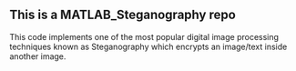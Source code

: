 ## This is a MATLAB_Steganography repo 

This code implements one of the most popular digital image processing techniques known as Steganography which encrypts an image/text inside another image. 
